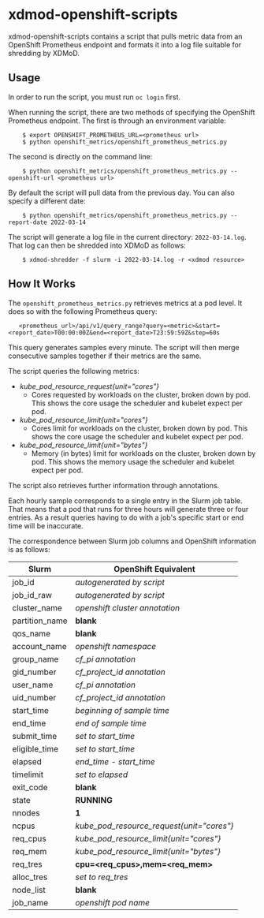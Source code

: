 # xdmod-openshift-scripts

xdmod-openshift-scripts contains a script that pulls metric data from an OpenShift Prometheus
endpoint and formats it into a log file suitable for shredding by XDMoD.

## Usage

In order to run the script, you must run `oc login` first.

When running the script, there are two methods of specifying the OpenShift Prometheus
endpoint. The first is through an environment variable:

```
    $ export OPENSHIFT_PROMETHEUS_URL=<prometheus url>
    $ python openshift_metrics/openshift_prometheus_metrics.py 
```

The second is directly on the command line:

```
    $ python openshift_metrics/openshift_prometheus_metrics.py --openshift-url <prometheus url>
```

By default the script will pull data from the previous day. You can also specify a different
date:

```
    $ python openshift_metrics/openshift_prometheus_metrics.py --report-date 2022-03-14
```

The script will generate a log file in the current directory: `2022-03-14.log`. That log can
then be shredded into XDMoD as follows:

```
    $ xdmod-shredder -f slurm -i 2022-03-14.log -r <xdmod resource>
```

## How It Works

The `openshift_prometheus_metrics.py` retrieves metrics at a pod level. It does so with the
following Prometheus query:

```
   <prometheus_url>/api/v1/query_range?query=<metric>&start=<report_date>T00:00:00Z&end=<report_date>T23:59:59Z&step=60s
```

This query generates samples every minute. The script will then merge consecutive samples
together if their metrics are the same.

The script queries the following metrics:

* *kube_pod_resource_request{unit="cores"}*
   * Cores requested by workloads on the cluster, broken down by pod. This shows the core usage the scheduler and kubelet expect per pod.
* *kube_pod_resource_limit{unit="cores"}*
   * Cores limit for workloads on the cluster, broken down by pod. This shows the core usage the scheduler and kubelet expect per pod.
* *kube_pod_resource_limit{unit="bytes"}*
   * Memory (in bytes) limit for workloads on the cluster, broken down by pod. This shows the memory usage the scheduler and kubelet expect per pod.

The script also retrieves further information through annotations.

Each hourly sample corresponds to a single entry in the Slurm job table.
That means that a pod that runs for three hours will generate three or four
entries. As a result queries having to do with a job's specific start or end
time will be inaccurate.

The correspondence between Slurm job columns and OpenShift information is
as follows:


| Slurm          | OpenShift Equivalent                                     |
|----------------|----------------------------------------------------------|
| job_id         | *autogenerated by script*                                |
| job_id_raw     | *autogenerated by script*                                |
| cluster_name   | *openshift cluster annotation*                           |
| partition_name | **blank**                                                |
| qos_name       | **blank**                                                |
| account_name   | *openshift namespace*                                    |
| group_name     | *cf_pi annotation*                                       |
| gid_number     | *cf_project_id annotation*                               | 
| user_name      | *cf_pi annotation*                                       |
| uid_number     | *cf_project_id annotation*                               |
| start_time     | *beginning of sample time*                               |
| end_time       | *end of sample time*                                     |
| submit_time    | *set to start_time*                                      |
| eligible_time  | *set to start_time*                                      |
| elapsed        | *end_time - start_time*                                  |
| timelimit      | *set to elapsed*                                         |
| exit_code      | **blank**                                                |
| state          | **RUNNING**                                              |
| nnodes         | **1**                                                    |
| ncpus          | *kube_pod_resource_request{unit="cores"}*                |
| req_cpus       | *kube_pod_resource_limit{unit="cores"}*                  |
| req_mem        | *kube_pod_resource_limit{unit="bytes"}*                  |
| req_tres       | **cpu=<req_cpus>,mem=<req_mem>**                         |
| alloc_tres     | *set to req_tres*                                        |
| node_list      | **blank**                                                |
| job_name       | *openshift pod name*                                     |

